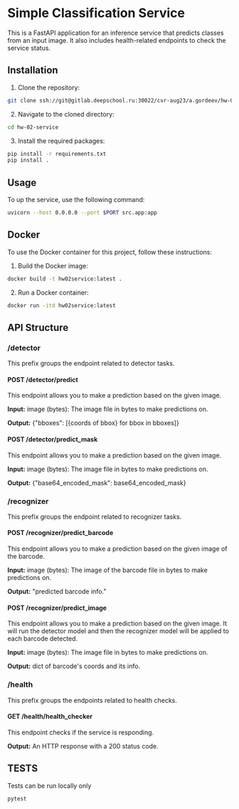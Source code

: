 # Simple Classification Service

This is a FastAPI application for an inference service that predicts classes from an input image. It also includes health-related endpoints to check the service status.

## Installation

1. Clone the repository:

```bash
git clone ssh://git@gitlab.deepschool.ru:30022/cvr-aug23/a.gordeev/hw-02-service.git
```

2. Navigate to the cloned directory:

```bash
cd hw-02-service
```

3. Install the required packages:

```bash
pip install -r requirements.txt
pip install .
```

## Usage

To up the service, use the following command:

```bash
uvicorn --host 0.0.0.0 --port $PORT src.app:app
```

## Docker
To use the Docker container for this project, follow these instructions:

1. Build the Docker image:

```bash
docker build -t hw02service:latest .
```

2. Run a Docker container:

```bash
docker run -itd hw02service:latest
```

## API Structure

### /detector
This prefix groups the endpoint related to detector tasks.

#### POST /detector/predict
This endpoint allows you to make a prediction based on the given image.

**Input:**
image (bytes): The image file in bytes to make predictions on.

**Output:**
 {"bboxes": [{coords of bbox} for bbox in bboxes]}

#### POST /detector/predict_mask
This endpoint allows you to make a prediction based on the given image.

**Input:**
image (bytes): The image file in bytes to make predictions on.

**Output:**
{"base64_encoded_mask": base64_encoded_mask}

### /recognizer
This prefix groups the endpoint related to recognizer tasks.

#### POST /recognizer/predict_barcode
This endpoint allows you to make a prediction based on the given image of the barcode.

**Input:**
image (bytes): The image of the barcode file in bytes to make predictions on.

**Output:**
"predicted barcode info."


#### POST /recognizer/predict_image
This endpoint allows you to make a prediction based on the given image.
It will run the detector model and then the recognizer model will be applied to each barcode detected.

**Input:**
image (bytes): The image file in bytes to make predictions on.

**Output:**
dict of barcode's coords and its info.

### /health
This prefix groups the endpoints related to health checks.

#### GET /health/health_checker
This endpoint checks if the service is responding.

**Output:**
An HTTP response with a 200 status code.

## TESTS
Tests can be run locally only
```bash
pytest
```
